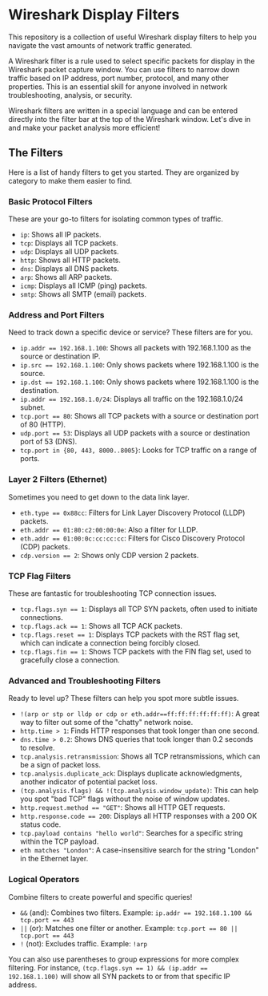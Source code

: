 # Wireshark Display Filters

This repository is a collection of useful Wireshark display filters to help you navigate the vast amounts of network traffic generated.

A Wireshark filter is a rule used to select specific packets for display in the Wireshark packet capture window. You can use filters to narrow down traffic based on IP address, port number, protocol, and many other properties. This is an essential skill for anyone involved in network troubleshooting, analysis, or security.

Wireshark filters are written in a special language and can be entered directly into the filter bar at the top of the Wireshark window. Let's dive in and make your packet analysis more efficient!

## The Filters

Here is a list of handy filters to get you started. They are organized by category to make them easier to find.

### Basic Protocol Filters

These are your go-to filters for isolating common types of traffic.

* `ip`: Shows all IP packets.
* `tcp`: Displays all TCP packets.
* `udp`: Displays all UDP packets.
* `http`: Shows all HTTP packets.
* `dns`: Displays all DNS packets.
* `arp`: Shows all ARP packets.
* `icmp`: Displays all ICMP (ping) packets.
* `smtp`: Shows all SMTP (email) packets.

### Address and Port Filters

Need to track down a specific device or service? These filters are for you.

* `ip.addr == 192.168.1.100`: Shows all packets with 192.168.1.100 as the source or destination IP.
* `ip.src == 192.168.1.100`: Only shows packets where 192.168.1.100 is the source.
* `ip.dst == 192.168.1.100`: Only shows packets where 192.168.1.100 is the destination.
* `ip.addr == 192.168.1.0/24`: Displays all traffic on the 192.168.1.0/24 subnet.
* `tcp.port == 80`: Shows all TCP packets with a source or destination port of 80 (HTTP).
* `udp.port == 53`: Displays all UDP packets with a source or destination port of 53 (DNS).
* `tcp.port in {80, 443, 8000..8005}`: Looks for TCP traffic on a range of ports.

### Layer 2 Filters (Ethernet)

Sometimes you need to get down to the data link layer.

* `eth.type == 0x88cc`: Filters for Link Layer Discovery Protocol (LLDP) packets.
* `eth.addr == 01:80:c2:00:00:0e`: Also a filter for LLDP.
* `eth.addr == 01:00:0c:cc:cc:cc`: Filters for Cisco Discovery Protocol (CDP) packets.
* `cdp.version == 2`: Shows only CDP version 2 packets.

### TCP Flag Filters

These are fantastic for troubleshooting TCP connection issues.

* `tcp.flags.syn == 1`: Displays all TCP SYN packets, often used to initiate connections.
* `tcp.flags.ack == 1`: Shows all TCP ACK packets.
* `tcp.flags.reset == 1`: Displays TCP packets with the RST flag set, which can indicate a connection being forcibly closed.
* `tcp.flags.fin == 1`: Shows TCP packets with the FIN flag set, used to gracefully close a connection.

### Advanced and Troubleshooting Filters

Ready to level up? These filters can help you spot more subtle issues.

* `!(arp or stp or lldp or cdp or eth.addr==ff:ff:ff:ff:ff:ff)`: A great way to filter out some of the "chatty" network noise.
* `http.time > 1`: Finds HTTP responses that took longer than one second.
* `dns.time > 0.2`: Shows DNS queries that took longer than 0.2 seconds to resolve.
* `tcp.analysis.retransmission`: Shows all TCP retransmissions, which can be a sign of packet loss.
* `tcp.analysis.duplicate_ack`: Displays duplicate acknowledgments, another indicator of potential packet loss.
* `(tcp.analysis.flags) && !(tcp.analysis.window_update)`: This can help you spot "bad TCP" flags without the noise of window updates.
* `http.request.method == "GET"`: Shows all HTTP GET requests.
* `http.response.code == 200`: Displays all HTTP responses with a 200 OK status code.
* `tcp.payload contains "hello world"`: Searches for a specific string within the TCP payload.
* `eth matches "London"`: A case-insensitive search for the string "London" in the Ethernet layer.

### Logical Operators

Combine filters to create powerful and specific queries!

* `&&` (and): Combines two filters. Example: `ip.addr == 192.168.1.100 && tcp.port == 443`
* `||` (or): Matches one filter or another. Example: `tcp.port == 80 || tcp.port == 443`
* `!` (not): Excludes traffic. Example: `!arp`

You can also use parentheses to group expressions for more complex filtering. For instance, `(tcp.flags.syn == 1) && (ip.addr == 192.168.1.100)` will show all SYN packets to or from that specific IP address.
